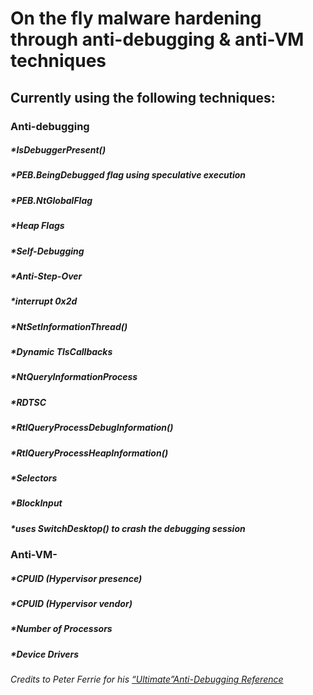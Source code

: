 # On the fly malware hardening through anti-debugging & anti-VM techniques
 
## Currently using the following techniques:<br />
### Anti-debugging<br />
##### *IsDebuggerPresent()<br />
##### *PEB.BeingDebugged flag using speculative execution<br />
##### *PEB.NtGlobalFlag<br />
##### *Heap Flags<br />
##### *Self-Debugging<br />
##### *Anti-Step-Over<br />
##### *interrupt 0x2d<br />
##### *NtSetInformationThread()<br />
##### *Dynamic TlsCallbacks<br />
##### *NtQueryInformationProcess<br />
##### *RDTSC<br />
##### *RtlQueryProcessDebugInformation()<br />
##### *RtlQueryProcessHeapInformation()<br />
##### *Selectors<br />
##### *BlockInput<br />
##### *uses SwitchDesktop() to crash the debugging session<br />
### Anti-VM-<br />
##### *CPUID (Hypervisor presence)<br />
##### *CPUID (Hypervisor vendor)<br />
##### *Number of Processors<br />
##### *Device Drivers<br />


_Credits to Peter Ferrie for his [“Ultimate”Anti-Debugging Reference](http://pferrie.host22.com/papers/antidebug.pdf)_
